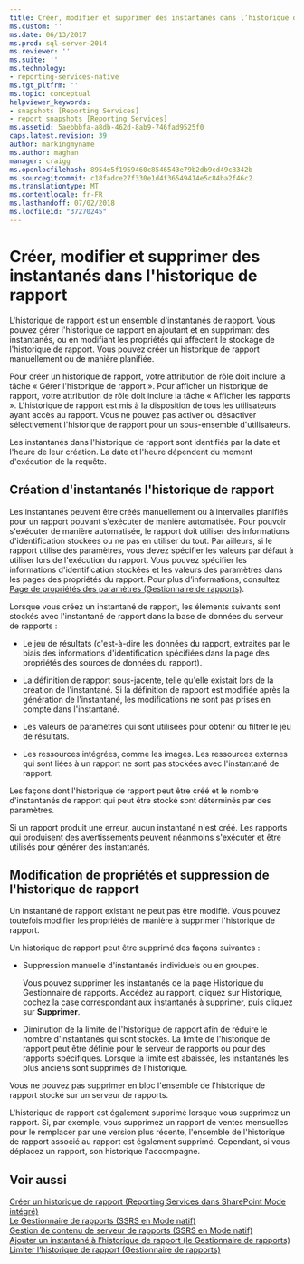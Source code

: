 ```yaml
---
title: Créer, modifier et supprimer des instantanés dans l’historique de rapport | Microsoft Docs
ms.custom: ''
ms.date: 06/13/2017
ms.prod: sql-server-2014
ms.reviewer: ''
ms.suite: ''
ms.technology:
- reporting-services-native
ms.tgt_pltfrm: ''
ms.topic: conceptual
helpviewer_keywords:
- snapshots [Reporting Services]
- report snapshots [Reporting Services]
ms.assetid: 5aebbbfa-a8db-462d-8ab9-746fad9525f0
caps.latest.revision: 39
author: markingmyname
ms.author: maghan
manager: craigg
ms.openlocfilehash: 8954e5f1959460c8546543e79b2db9cd49c8342b
ms.sourcegitcommit: c18fadce27f330e1d4f36549414e5c84ba2f46c2
ms.translationtype: MT
ms.contentlocale: fr-FR
ms.lasthandoff: 07/02/2018
ms.locfileid: "37270245"
---
```

# <a name="create-modify-and-delete-snapshots-in-report-history"></a>Créer, modifier et supprimer des instantanés dans l'historique de rapport
  L'historique de rapport est un ensemble d'instantanés de rapport. Vous pouvez gérer l'historique de rapport en ajoutant et en supprimant des instantanés, ou en modifiant les propriétés qui affectent le stockage de l'historique de rapport. Vous pouvez créer un historique de rapport manuellement ou de manière planifiée.  
  
 Pour créer un historique de rapport, votre attribution de rôle doit inclure la tâche « Gérer l'historique de rapport ». Pour afficher un historique de rapport, votre attribution de rôle doit inclure la tâche « Afficher les rapports ». L'historique de rapport est mis à la disposition de tous les utilisateurs ayant accès au rapport. Vous ne pouvez pas activer ou désactiver sélectivement l'historique de rapport pour un sous-ensemble d'utilisateurs.  
  
 Les instantanés dans l'historique de rapport sont identifiés par la date et l'heure de leur création. La date et l'heure dépendent du moment d'exécution de la requête.  
  
## <a name="creating-snapshots-in-report-history"></a>Création d'instantanés l'historique de rapport  
 Les instantanés peuvent être créés manuellement ou à intervalles planifiés pour un rapport pouvant s'exécuter de manière automatisée. Pour pouvoir s'exécuter de manière automatisée, le rapport doit utiliser des informations d'identification stockées ou ne pas en utiliser du tout. Par ailleurs, si le rapport utilise des paramètres, vous devez spécifier les valeurs par défaut à utiliser lors de l'exécution du rapport. Vous pouvez spécifier les informations d'identification stockées et les valeurs des paramètres dans les pages des propriétés du rapport. Pour plus d’informations, consultez [Page de propriétés des paramètres &#40;Gestionnaire de rapports&#41;](../parameters-properties-page-report-manager.md).  
  
 Lorsque vous créez un instantané de rapport, les éléments suivants sont stockés avec l'instantané de rapport dans la base de données du serveur de rapports :  
  
-   Le jeu de résultats (c'est-à-dire les données du rapport, extraites par le biais des informations d'identification spécifiées dans la page des propriétés des sources de données du rapport).  
  
-   La définition de rapport sous-jacente, telle qu'elle existait lors de la création de l'instantané. Si la définition de rapport est modifiée après la génération de l'instantané, les modifications ne sont pas prises en compte dans l'instantané.  
  
-   Les valeurs de paramètres qui sont utilisées pour obtenir ou filtrer le jeu de résultats.  
  
-   Les ressources intégrées, comme les images. Les ressources externes qui sont liées à un rapport ne sont pas stockées avec l'instantané de rapport.  
  
 Les façons dont l'historique de rapport peut être créé et le nombre d'instantanés de rapport qui peut être stocké sont déterminés par des paramètres.  
  
 Si un rapport produit une erreur, aucun instantané n'est créé. Les rapports qui produisent des avertissements peuvent néanmoins s'exécuter et être utilisés pour générer des instantanés.  
  
## <a name="modifying-properties-and-deleting-report-history"></a>Modification de propriétés et suppression de l'historique de rapport  
 Un instantané de rapport existant ne peut pas être modifié. Vous pouvez toutefois modifier les propriétés de manière à supprimer l'historique de rapport.  
  
 Un historique de rapport peut être supprimé des façons suivantes :  
  
-   Suppression manuelle d'instantanés individuels ou en groupes.  
  
     Vous pouvez supprimer les instantanés de la page Historique du Gestionnaire de rapports. Accédez au rapport, cliquez sur Historique, cochez la case correspondant aux instantanés à supprimer, puis cliquez sur **Supprimer**.  
  
-   Diminution de la limite de l'historique de rapport afin de réduire le nombre d'instantanés qui sont stockés. La limite de l'historique de rapport peut être définie pour le serveur de rapports ou pour des rapports spécifiques. Lorsque la limite est abaissée, les instantanés les plus anciens sont supprimés de l'historique.  
  
 Vous ne pouvez pas supprimer en bloc l'ensemble de l'historique de rapport stocké sur un serveur de rapports.  
  
 L'historique de rapport est également supprimé lorsque vous supprimez un rapport. Si, par exemple, vous supprimez un rapport de ventes mensuelles pour le remplacer par une version plus récente, l'ensemble de l'historique de rapport associé au rapport est également supprimé. Cependant, si vous déplacez un rapport, son historique l'accompagne.  
  
## <a name="see-also"></a>Voir aussi  
 [Créer un historique de rapport &#40;Reporting Services dans SharePoint Mode intégré&#41;](create-report-history-reporting-services-in-sharepoint-integrated-mode.md)   
 [Le Gestionnaire de rapports &#40;SSRS en Mode natif&#41;](../report-manager-ssrs-native-mode.md)   
 [Gestion de contenu de serveur de rapports &#40;SSRS en Mode natif&#41;](report-server-content-management-ssrs-native-mode.md)   
 [Ajouter un instantané à l’historique de rapport &#40;le Gestionnaire de rapports&#41;](add-a-snapshot-to-report-history-report-manager.md)   
 [Limiter l’historique de rapport &#40;Gestionnaire de rapports&#41;](../reports/limit-report-history-report-manager.md)  
  
  
